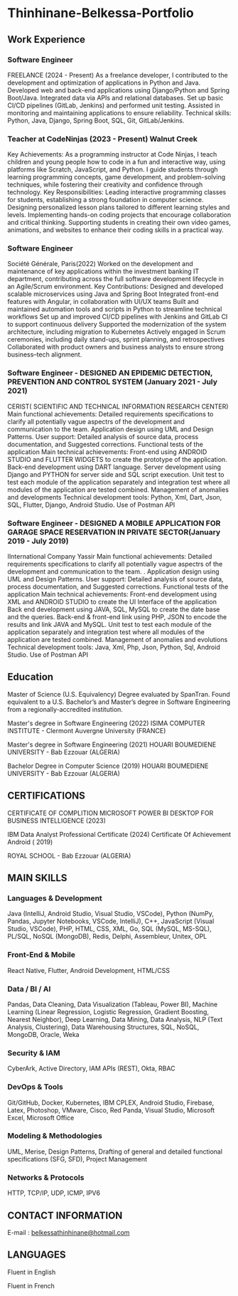 # Thinhinane-Belkessa-Portfolio


## Work Experience

### Software Engineer
FREELANCE (2024 - Present)
As a freelance developer, I contributed to the development and optimization of applications in Python and Java.
Developed web and back-end applications using Django/Python and Spring Boot/Java.
Integrated data via APIs and relational databases.
Set up basic CI/CD pipelines (GitLab, Jenkins) and performed unit testing.
Assisted in monitoring and maintaining applications to ensure reliability.
Technical skills: Python, Java, Django, Spring Boot, SQL, Git, GitLab/Jenkins.
### Teacher at CodeNinjas (2023 - Present) Walnut Creek
Key Achievements:
As a programming instructor at Code Ninjas, I teach children and young people how to code in a fun and interactive way, using platforms like Scratch, JavaScript, and Python. I guide students through learning programming concepts, game development, and problem-solving techniques, while fostering their creativity and confidence through technology.
Key Responsibilities:
Leading interactive programming classes for students, establishing a strong foundation in computer science.
Designing personalized lesson plans tailored to different learning styles and levels. Implementing hands-on coding projects that encourage collaboration and critical thinking.
Supporting students in creating their own video games, animations, and websites to enhance their coding skills in a practical way.


### Software Engineer
Société Générale, Paris(2022)
Worked on the development and maintenance of key applications within the investment banking IT department, contributing across the full software development lifecycle in an Agile/Scrum environment.
Key Contributions:
Designed and developed scalable microservices using Java and Spring Boot Integrated front-end features with Angular, in collaboration with UI/UX teams Built and maintained automation tools and scripts in Python to streamline technical workflows
Set up and improved CI/CD pipelines with Jenkins and GitLab CI to support continuous delivery
Supported the modernization of the system architecture, including migration to Kubernetes
Actively engaged in Scrum ceremonies, including daily stand-ups, sprint planning, and retrospectives
Collaborated with product owners and business analysts to ensure strong business–tech alignment.


### Software Engineer - DESIGNED AN EPIDEMIC DETECTION, PREVENTION AND CONTROL SYSTEM (January 2021 - July 2021)
CERIST( SCIENTIFIC AND TECHNICAL INFORMATION RESEARCH CENTER)
Main functional achievements:
Detailed requirements specifications to clarify all potentially vague aspectrs of the development and communication to the team.
Application design using UML and Design Patterns.
User support: Detailed analysis of source data, process documentation, and Suggested corrections.
Functional tests of the application
Main technical achievements:
Front-end using ANDROID STUDIO and FLUTTER WIDGETS to create the prototype of the application.
Back-end development using DART language.
Server development using Django and PYTHON for server side and SQL script execution. Unit test to test each module of the application separately and integration test where all modules of the application are tested combined.
Management of anomalies and developments
Technical development tools: Python, Xml, Dart, Json, SQL, Flutter, Django, Android Studio. Use of Postman API


### Software Engineer - DESIGNED A MOBILE APPLICATION FOR GARAGE SPACE RESERVATION IN PRIVATE SECTOR(January 2019 - July 2019)
IInternational Company Yassir
Main functional achievements:
Detailed requirements specifications to clarify all potentially vague aspectrs of the development and communication to the team. .
Application design using UML and Design Patterns.
User support: Detailed analysis of source data, process documentation, and Suggested corrections.
Functional tests of the application
Main technical achievements:
Front-end development using XML and ANDROID STUDIO to create the UI Interface of the application
Back end development using JAVA, SQL, MySQL to create the date base and the queries. Back-end & front-end link using PHP, JSON to encode the results and link JAVA and MySQL. Unit test to test each module of the application separately and integration test where all modules of the application are tested combined.
Management of anomalies and evolutions
Technical development tools: Java, Xml, Php, Json, Python, Sql, Android Studio. Use of Postman API


## Education

Master of Science (U.S. Equivalency)
Degree evaluated by SpanTran.
Found equivalent to a U.S. Bachelor’s and Master’s degree in Software Engineering from a regionally-accredited institution.

Master's degree in Software Engineering (2022)
ISIMA COMPUTER INSTITUTE - Clermont Auvergne University (FRANCE)

Master's degree in Software Engineering (2021)
HOUARI BOUMEDIENE UNIVERSITY - Bab Ezzouar (ALGERIA)

Bachelor Degree in Computer Science (2019)
HOUARI BOUMEDIENE UNIVERSITY - Bab Ezzouar (ALGERIA)


## CERTIFICATIONS

CERTIFICATE OF COMPLITION MICROSOFT POWER BI DESKTOP FOR BUSINESS INTELLIGENCE (2023)

IBM Data Analyst Professional Certificate (2024) Certificate Of Achievement Android ( 2019)

ROYAL SCHOOL - Bab Ezzouar (ALGERIA)

## MAIN SKILLS
### Languages & Development
Java (IntelliJ, Android Studio, Visual Studio, VSCode),
Python (NumPy, Pandas, Jupyter Notebooks, VSCode, IntelliJ), C++, JavaScript (Visual Studio, VSCode), PHP, HTML, CSS, XML, Go, SQL (MySQL, MS-SQL), PL/SQL, NoSQL (MongoDB), Redis, Delphi, Assembleur, Unitex, OPL
### Front-End & Mobile
React Native, Flutter, Android Development, HTML/CSS
### Data / BI / AI
Pandas, Data Cleaning, Data Visualization (Tableau, Power BI),
Machine Learning (Linear Regression, Logistic Regression, Gradient Boosting, Nearest Neighbor),
Deep Learning, Data Mining, Data Analysis, NLP (Text Analysis, Clustering), Data Warehousing Structures, SQL, NoSQL, MongoDB, Oracle, Weka
### Security & IAM
CyberArk, Active Directory, IAM APIs (REST), Okta, RBAC
### DevOps & Tools
Git/GitHub, Docker, Kubernetes, IBM CPLEX, Android Studio, Firebase, Latex, Photoshop, VMware, Cisco, Red Panda, Visual Studio, Microsoft Excel, Microsoft Office
### Modeling & Methodologies
UML, Merise, Design Patterns,
Drafting of general and detailed functional specifications (SFG, SFD), Project Management
### Networks & Protocols
HTTP, TCP/IP, UDP, ICMP, IPV6


## CONTACT INFORMATION
E-mail : belkessathinhinane@hotmail.com

## LANGUAGES

Fluent in English 

Fluent in French



